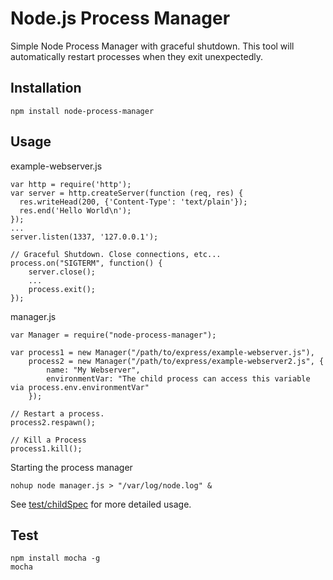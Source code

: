 # Node.js Process Manager

Simple Node Process Manager with graceful shutdown. This tool will automatically restart processes when they exit unexpectedly.

## Installation

	npm install node-process-manager

## Usage

example-webserver.js

	var http = require('http');
	var server = http.createServer(function (req, res) {
	  res.writeHead(200, {'Content-Type': 'text/plain'});
	  res.end('Hello World\n');
	});
	...
	server.listen(1337, '127.0.0.1');
	
	// Graceful Shutdown. Close connections, etc...
	process.on("SIGTERM", function() {
		server.close();
		...
		process.exit();
	});

manager.js

	var Manager = require("node-process-manager");

	var process1 = new Manager("/path/to/express/example-webserver.js"),
		process2 = new Manager("/path/to/express/example-webserver2.js", {
			name: "My Webserver", 
			environmentVar: "The child process can access this variable via process.env.environmentVar"
		});

	// Restart a process.
	process2.respawn();

	// Kill a Process
	process1.kill();

Starting the process manager

	nohup node manager.js > "/var/log/node.log" &

See [test/childSpec](https://github.com/sfarthin/node-process-manager/blob/master/test/childSpec.js) for more detailed usage.

## Test

	npm install mocha -g
	mocha